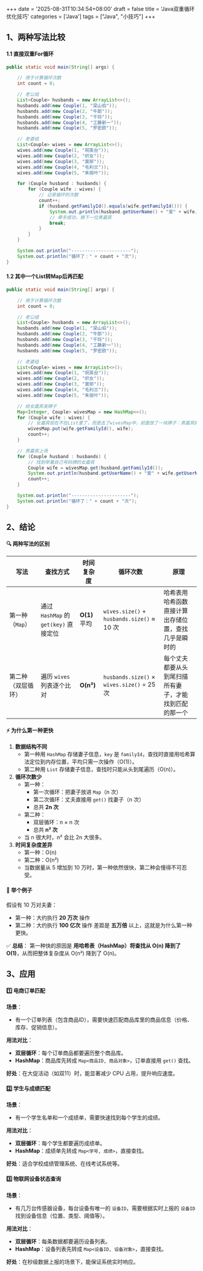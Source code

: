 +++
date = '2025-08-31T10:34:54+08:00'
draft = false
title = 'Java双重循环优化技巧'
categories = ['Java']
tags =  ["Java", "小技巧"]
+++

## 1、两种写法比较

####  1.1 直接双重For循环

```java
public static void main(String[] args) {

    // 用于计算循环次数
    int count = 0;

    // 老公组
    List<Couple> husbands = new ArrayList<>();
    husbands.add(new Couple(1, "梁山伯"));
    husbands.add(new Couple(2, "牛郎"));
    husbands.add(new Couple(3, "干将"));
    husbands.add(new Couple(4, "工藤新一"));
    husbands.add(new Couple(5, "罗密欧"));

    // 老婆组
    List<Couple> wives = new ArrayList<>();
    wives.add(new Couple(1, "祝英台"));
    wives.add(new Couple(2, "织女"));
    wives.add(new Couple(3, "莫邪"));
    wives.add(new Couple(4, "毛利兰"));
    wives.add(new Couple(5, "朱丽叶"));

    for (Couple husband : husbands) {
        for (Couple wife : wives) {
            // 记录循环的次数
            count++;
            if (husband.getFamilyId().equals(wife.getFamilyId())) {
                System.out.println(husband.getUserName() + "爱" + wife.getUserName());
                // 牵手成功，换下一位男嘉宾
                break;
            }
        }
    }

    System.out.println("----------------------");
    System.out.println("循环了：" + count + "次");
}
```



#### 1.2 其中一个List转Map后再匹配

```java
public static void main(String[] args) {

    // 用于计算循环次数
    int count = 0;

    // 老公组
    List<Couple> husbands = new ArrayList<>();
    husbands.add(new Couple(1, "梁山伯"));
    husbands.add(new Couple(2, "牛郎"));
    husbands.add(new Couple(3, "干将"));
    husbands.add(new Couple(4, "工藤新一"));
    husbands.add(new Couple(5, "罗密欧"));

    // 老婆组
    List<Couple> wives = new ArrayList<>();
    wives.add(new Couple(1, "祝英台"));
    wives.add(new Couple(2, "织女"));
    wives.add(new Couple(3, "莫邪"));
    wives.add(new Couple(4, "毛利兰"));
    wives.add(new Couple(5, "朱丽叶"));

    // 给女嘉宾发牌子
    Map<Integer, Couple> wivesMap = new HashMap<>();
    for (Couple wife : wives) {
        // 女嘉宾现在不在List里了，而是去了wivesMap中，前面放了一块牌子：男嘉宾的号码
        wivesMap.put(wife.getFamilyId(), wife);
        count++;
    }

    // 男嘉宾上场
    for (Couple husband : husbands) {
        // 找到举着自己号码牌的女嘉宾
        Couple wife = wivesMap.get(husband.getFamilyId());
        System.out.println(husband.getUserName() + "爱" + wife.getUserName());
        count++;
    }

    System.out.println("----------------------");
    System.out.println("循环了：" + count + "次");
}
```



## 2、结论

#### 🔍 两种写法的区别

| 写法               | 查找方式                              | 时间复杂度    | 循环次数                                   | 原理                                                   |
| ------------------ | ------------------------------------- | ------------- | ------------------------------------------ | ------------------------------------------------------ |
| 第一种（`Map`）    | 通过 `HashMap` 的 `get(key)` 直接定位 | **O(1)** 平均 | `wives.size()` + `husbands.size()` ≈ 10 次 | 哈希表用哈希函数直接计算出存储位置，查找几乎是瞬时的   |
| 第二种（双层循环） | 遍历 `wives` 列表逐个比对             | **O(n²)**     | `husbands.size()` × `wives.size()` = 25 次 | 每个丈夫都要从头到尾扫描所有妻子，才能找到匹配的那一个 |

#### ⚡ 为什么第一种更快

1. **数据结构不同**
   - 第一种用 `HashMap` 存储妻子信息，`key` 是 `familyId`，查找时直接用哈希算法定位到内存位置，平均只需一次操作（O(1)）。
   - 第二种用 `List` 存储妻子信息，查找时只能从头到尾遍历（O(n)）。
2. **循环次数少**
   - 第一种：
     - 第一次循环：把妻子放进 `Map`（n 次）
     - 第二次循环：丈夫直接用 `get()` 找妻子（n 次）
     - 总共 **2n 次**
   - 第二种：
     - 双层循环：n × n 次
     - 总共 **n² 次**
   - 当 n 很大时，n² 会比 2n 大很多。
3. **时间复杂度差异**
   - 第一种：O(n)
   - 第二种：O(n²)
   - 当数据量从 5 增加到 10 万时，第一种依然很快，第二种会慢得不可忍受。

#### 📌 举个例子

假设有 10 万对夫妻：

- 第一种：大约执行 **20 万次** 操作
- 第二种：大约执行 **100 亿次** 操作 差距是 **五万倍** 以上，这就是为什么第一种更快。

✅ **总结**： 第一种快的原因是 **用哈希表（HashMap）将查找从 O(n) 降到了 O(1)**，从而把整体复杂度从 O(n²) 降到了 O(n)。

## 3、应用

#### 1️⃣ 电商订单匹配

**场景**：

- 有一个订单列表（包含商品ID），需要快速匹配商品库里的商品信息（价格、库存、促销信息）。

**用法对比**：

- **双层循环**：每个订单商品都要遍历整个商品库。
- **HashMap**：商品库先转成 `Map<商品ID, 商品对象>`，订单直接用 `get()` 查找。

**好处**：在大促活动（如双11）时，能显著减少 CPU 占用，提升响应速度。

#### 2️⃣ 学生与成绩匹配

**场景**：

- 有一个学生名单和一个成绩单，需要快速找到每个学生的成绩。

**用法对比**：

- **双层循环**：每个学生都要遍历成绩单。
- **HashMap**：成绩单先转成 `Map<学号, 成绩>`，直接查找。

**好处**：适合学校成绩管理系统、在线考试系统等。

#### 3️⃣ 物联网设备状态查询

**场景**：

- 有几万台传感器设备，每台设备有唯一的 `设备ID`，需要根据实时上报的 `设备ID` 找到设备信息（位置、类型、阈值等）。

**用法对比**：

- **双层循环**：每条数据都要遍历设备列表。
- **HashMap**：设备列表先转成 `Map<设备ID, 设备对象>`，直接查找。

**好处**：在秒级数据上报的场景下，能保证系统实时响应。
